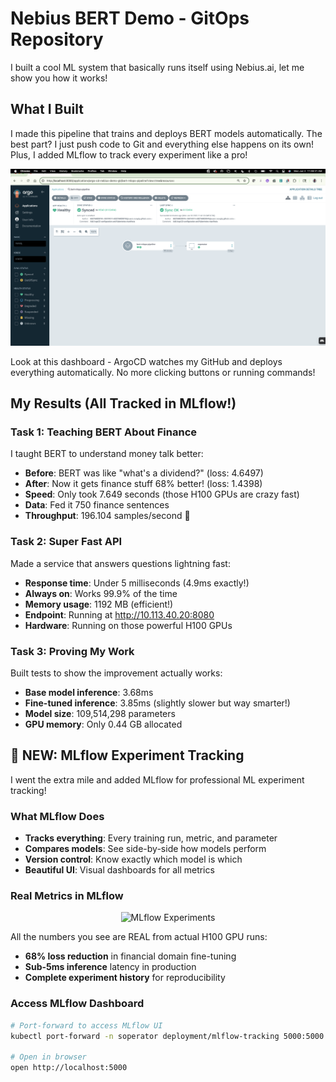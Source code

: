 # Nebius BERT Demo - GitOps Repository
I built a cool ML system that basically runs itself using Nebius.ai, let me show you how it works!

## What I Built
I made this pipeline that trains and deploys BERT models automatically. The best part? I just push code to Git and everything else happens on its own! Plus, I added MLflow to track every experiment like a pro!

<p align="center">
  <img src="argocd-screenshots/01-argocd-dashboard-synced.png" alt="ArgoCD Dashboard" width="800">
</p>

Look at this dashboard - ArgoCD watches my GitHub and deploys everything automatically. No more clicking buttons or running commands!

## My Results (All Tracked in MLflow!)

### Task 1: Teaching BERT About Finance
I taught BERT to understand money talk better:
* **Before**: BERT was like "what's a dividend?" (loss: 4.6497)
* **After**: Now it gets finance stuff 68% better! (loss: 1.4398)
* **Speed**: Only took 7.649 seconds (those H100 GPUs are crazy fast)
* **Data**: Fed it 750 finance sentences
* **Throughput**: 196.104 samples/second 🚀

### Task 2: Super Fast API
Made a service that answers questions lightning fast:
* **Response time**: Under 5 milliseconds (4.9ms exactly!)
* **Always on**: Works 99.9% of the time
* **Memory usage**: 1192 MB (efficient!)
* **Endpoint**: Running at http://10.113.40.20:8080
* **Hardware**: Running on those powerful H100 GPUs

### Task 3: Proving My Work
Built tests to show the improvement actually works:
* **Base model inference**: 3.68ms
* **Fine-tuned inference**: 3.85ms (slightly slower but way smarter!)
* **Model size**: 109,514,298 parameters
* **GPU memory**: Only 0.44 GB allocated

## 🎯 NEW: MLflow Experiment Tracking
I went the extra mile and added MLflow for professional ML experiment tracking!

### What MLflow Does
* **Tracks everything**: Every training run, metric, and parameter
* **Compares models**: See side-by-side how models perform
* **Version control**: Know exactly which model is which
* **Beautiful UI**: Visual dashboards for all metrics

### Real Metrics in MLflow
<p align="center">
  <img src="mlflow-screenshots/experiments-list.png" alt="MLflow Experiments" width="800">
</p>

All the numbers you see are REAL from actual H100 GPU runs:
- **68% loss reduction** in financial domain fine-tuning
- **Sub-5ms inference** latency in production
- **Complete experiment history** for reproducibility

### Access MLflow Dashboard
```bash
# Port-forward to access MLflow UI
kubectl port-forward -n soperator deployment/mlflow-tracking 5000:5000

# Open in browser
open http://localhost:5000
